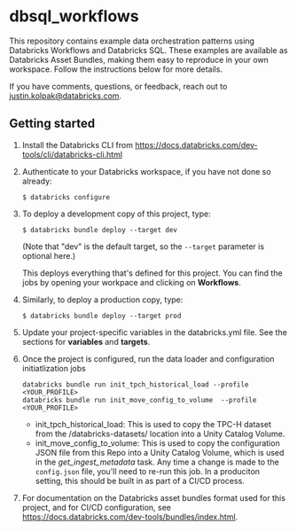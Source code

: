 # dbsql_workflows

This repository contains example data orchestration patterns using Databricks Workflows and Databricks SQL. These examples are available as Databricks Asset Bundles, making them easy to reproduce in your own workspace. Follow the instructions below for more details. 

If you have comments, questions, or feedback, reach out to justin.kolpak@databricks.com. 

## Getting started

1. Install the Databricks CLI from https://docs.databricks.com/dev-tools/cli/databricks-cli.html

2. Authenticate to your Databricks workspace, if you have not done so already:
    ```
    $ databricks configure
    ```

3. To deploy a development copy of this project, type:
    ```
    $ databricks bundle deploy --target dev
    ```
    (Note that "dev" is the default target, so the `--target` parameter
    is optional here.)

    This deploys everything that's defined for this project.
    You can find the jobs by opening your workpace and clicking on **Workflows**.

4. Similarly, to deploy a production copy, type:
   ```
   $ databricks bundle deploy --target prod
   ```

5. Update your project-specific variables in the databricks.yml file. See the sections for **variables** and **targets**.

6. Once the project is configured, run the data loader and configuration initiatlization jobs
   ```
   databricks bundle run init_tpch_historical_load --profile <YOUR_PROFILE>
   databricks bundle run init_move_config_to_volume  --profile <YOUR_PROFILE>
   ```
   
   * init_tpch_historical_load: This is used to copy the TPC-H dataset from the /databricks-datasets/ location into a Unity Catalog Volume.
   * init_move_config_to_volume: This is used to copy the configuration JSON file from this Repo into a Unity Catalog Volume, which is used in the *get_ingest_metadata* task. Any time a change is made to the `config.json` file, you'll need to re-run this job. In a produciton setting, this should be built in as part of a CI/CD process. 

7. For documentation on the Databricks asset bundles format used
   for this project, and for CI/CD configuration, see
   https://docs.databricks.com/dev-tools/bundles/index.html.
